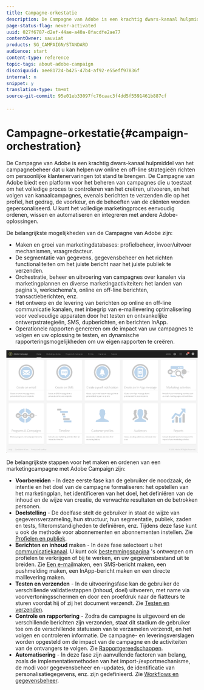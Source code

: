 ```yaml
---
title: Campagne-orkestatie
description: De Campagne van Adobe is een krachtig dwars-kanaal hulpmiddel van het campagnebeheer dat u kan helpen uw online en off-line strategieën richten om persoonlijke klantenervaringen tot stand te brengen.
page-status-flag: never-activated
uuid: 027f6787-d2ef-44ae-a40a-8facdfe2ae77
contentOwner: sauviat
products: SG_CAMPAIGN/STANDARD
audience: start
content-type: reference
topic-tags: about-adobe-campaign
discoiquuid: aee81724-b425-47b4-af92-e55eff97836f
internal: n
snippet: y
translation-type: tm+mt
source-git-commit: 95e01eb33097fc76caac3f4dd5f5591461b887cf

---
```



# Campagne-orkestatie{#campaign-orchestration}

De Campagne van Adobe is een krachtig dwars-kanaal hulpmiddel van het campagnebeheer dat u kan helpen uw online en off-line strategieën richten om persoonlijke klantenervaringen tot stand te brengen. De Campagne van Adobe biedt een platform voor het beheren van campagnes die u toestaat om het volledige proces te controleren van het creëren, uitvoeren, en het volgen van kanaalcampagnes, evenals berichten te verzenden die op het profiel, het gedrag, de voorkeur, en de behoeften van de cliënten worden gepersonaliseerd. U kunt het volledige marketingproces eenvoudig ordenen, wissen en automatiseren en integreren met andere Adobe-oplossingen.

De belangrijkste mogelijkheden van de Campagne van Adobe zijn:

* Maken en groei van marketingdatabases: profielbeheer, invoer/uitvoer mechanismen, vraagredacteur.
* De segmentatie van gegevens, gegevensbeheer en het richten functionaliteiten om het juiste bericht naar het juiste publiek te verzenden.
* Orchestratie, beheer en uitvoering van campagnes over kanalen via marketingplannen en diverse marketingactiviteiten: het landen van pagina&#39;s, werkschema&#39;s, online en off-line berichten, transactieberichten, enz.
* Het ontwerp en de levering van berichten op online en off-line communicatie kanalen, met inbegrip van e-maillevering optimalisering voor veelvoudige apparaten door het testen en ontvankelijke ontwerpstrategieën, SMS, dupberichten, en berichten InApp.
* Operationele rapporten genereren om de impact van uw campagnes te volgen en uw oplossing te testen, en dynamische rapporteringsmogelijkheden om uw eigen rapporten te creëren.

![](assets/overview_home_page.png)

De belangrijkste stappen voor het maken en ordenen van een marketingcampagne met Adobe Campaign zijn:

* **Voorbereiden** - In deze eerste fase kan de gebruiker de noodzaak, de intentie en het doel van de campagne formaliseren: het opstellen van het marketingplan, het identificeren van het doel, het definiëren van de inhoud en de wijze van creatie, de verwachte resultaten en de betrokken personen.
* **Doelstelling** - De doelfase stelt de gebruiker in staat de wijze van gegevensverzameling, hun structuur, hun segmentatie, publiek, zaden en tests, filteromstandigheden te definiëren, enz. Tijdens deze fase kunt u ook de methode voor abonnementen en abonnementen instellen. Zie [Profielen en publiek](../../audiences/using/about-profiles.md).
* **Berichten en inhoud** maken - In deze fase selecteert u het [communicatiekanaal](../../channels/using/discovering-communication-channels.md). U kunt ook [bestemmingspagina](../../channels/using/getting-started-with-landing-pages.md) &#39;s ontwerpen om profielen te verkrijgen of bij te werken, en uw gegevensbestand uit te breiden. Zie [Een e-mail](../../channels/using/creating-an-email.md)maken, een SMS-bericht [](../../channels/using/creating-an-sms-message.md)maken, een pushmelding [](../../channels/using/preparing-and-sending-a-push-notification.md)maken, een InApp-bericht [](../../channels/using/about-in-app-messaging.md)maken en een directe maillevering [](../../channels/using/creating-the-direct-mail.md)maken.
* **Testen en verzenden** - In de uitvoeringsfase kan de gebruiker de verschillende validatiestappen (inhoud, doel) uitvoeren, met name via voorvertoningsschermen en door een proefdruk naar de fiatteurs te sturen voordat hij of zij het document verzendt. Zie [Testen en verzenden](../../sending/using/about-sending-messages-with-campaign.md).
* **Controle en rapportering** - Zodra de campagne is uitgevoerd en de verschillende berichten zijn verzonden, staat dit stadium de gebruiker toe om de verschillende statussen van te verzamelen verzendt, en het volgen en controleren informatie. De campagne- en leveringsverslagen worden opgesteld om de impact van de campagne en de activiteiten van de ontvangers te volgen. Zie [Rapportgereedschappen](../../reporting/using/about-dynamic-reports.md).
* **Automatisering** - In deze fase zijn aanvullende factoren van belang, zoals de implementatiemethoden van het import-/exportmechanisme, de modi voor gegevensbeheer en -updates, de identificatie van personalisatiegegevens, enz. zijn gedefinieerd. Zie [Workflows en gegevensbeheer](../../automating/using/workflow-data-and-processes.md).

